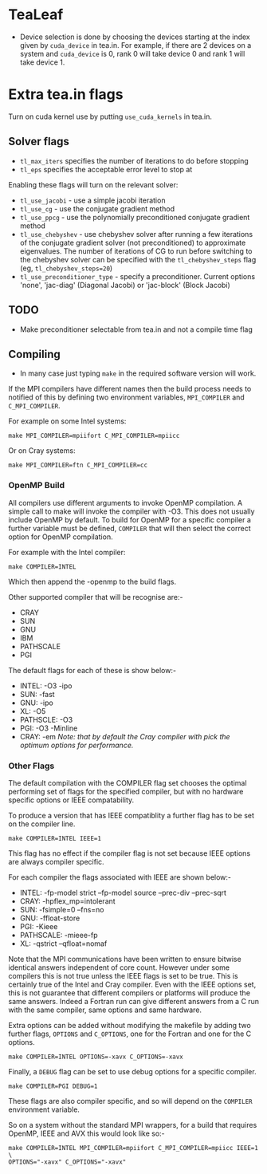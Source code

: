 # TeaLeaf

* Device selection is done by choosing the devices starting at the index given
  by `cuda_device` in tea.in. For example, if there are 2 devices on a system and
  `cuda_device` is 0, rank 0 will take device 0 and rank 1 will take device 1.

# Extra tea.in flags

Turn on cuda kernel use by putting `use_cuda_kernels` in tea.in.

## Solver flags

* `tl_max_iters` specifies the number of iterations to do before stopping
* `tl_eps` specifies the acceptable error level to stop at

Enabling these flags will turn on the relevant solver:

* `tl_use_jacobi` - use a simple jacobi iteration
* `tl_use_cg` - use the conjugate gradient method 
* `tl_use_ppcg` - use the polynomially preconditioned conjugate gradient method 
* `tl_use_chebyshev` - use chebyshev solver after running a few iterations of
  the conjugate gradient solver (not preconditioned) to approximate eigenvalues.
  The number of iterations of CG to run before switching to the chebyshev solver
  can be specified with the `tl_chebyshev_steps` flag (eg,
  `tl_chebyshev_steps=20`)
* `tl_use_preconditioner_type` - specify a preconditioner. Current options 'none', 'jac-diag' (Diagonal Jacobi) or
   'jac-block' (Block Jacobi)

## TODO

* Make preconditioner selectable from tea.in and not a compile time flag

## Compiling

- In many case just typing `make` in the required software version will work. 

If the MPI compilers have different names then the build process needs to 
notified of this by defining two environment variables, `MPI_COMPILER` and 
`C_MPI_COMPILER`. 

For example on some Intel systems:

`make MPI_COMPILER=mpiifort C_MPI_COMPILER=mpiicc`

Or on Cray systems:

`make MPI_COMPILER=ftn C_MPI_COMPILER=cc`

### OpenMP Build

All compilers use different arguments to invoke OpenMP compilation. A simple 
call to make will invoke the compiler with -O3. This does not usually include 
OpenMP by default. To build for OpenMP for a specific compiler a further 
variable must be defined, `COMPILER` that will then select the correct option 
for OpenMP compilation. 

For example with the Intel compiler:

`make COMPILER=INTEL`

Which then append the -openmp to the build flags.

Other supported compiler that will be recognise are:-

* CRAY
* SUN
* GNU
* IBM
* PATHSCALE
* PGI

The default flags for each of these is show below:-

* INTEL: -O3 -ipo
* SUN: -fast
* GNU: -ipo
* XL: -O5
* PATHSCLE: -O3
* PGI: -O3 -Minline
* CRAY: -em  _Note: that by default the Cray compiler with pick the optimum 
options for performance._

### Other Flags

The default compilation with the COMPILER flag set chooses the optimal 
performing set of flags for the specified compiler, but with no hardware 
specific options or IEEE compatability.

To produce a version that has IEEE compatiblity a further flag has to be set on 
the compiler line.

`make COMPILER=INTEL IEEE=1`

This flag has no effect if the compiler flag is not set because IEEE options 
are always compiler specific.

For each compiler the flags associated with IEEE are shown below:-

* INTEL: -fp-model strict –fp-model source –prec-div –prec-sqrt
* CRAY: -hpflex_mp=intolerant
* SUN: -fsimple=0 –fns=no
* GNU: -ffloat-store
* PGI: -Kieee
* PATHSCALE: -mieee-fp
* XL: -qstrict –qfloat=nomaf

Note that the MPI communications have been written to ensure bitwise identical 
answers independent of core count. However under some compilers this is not 
true unless the IEEE flags is set to be true. This is certainly true of the 
Intel and Cray compiler. Even with the IEEE options set, this is not guarantee 
that different compilers or platforms will produce the same answers. Indeed a 
Fortran run can give different answers from a C run with the same compiler, 
same options and same hardware.

Extra options can be added without modifying the makefile by adding two further 
flags, `OPTIONS` and `C_OPTIONS`, one for the Fortran and one for the C options.

`make COMPILER=INTEL OPTIONS=-xavx C_OPTIONS=-xavx`

Finally, a `DEBUG` flag can be set to use debug options for a specific compiler.

`make COMPILER=PGI DEBUG=1`

These flags are also compiler specific, and so will depend on the `COMPILER` 
environment variable.

So on a system without the standard MPI wrappers, for a build that requires 
OpenMP, IEEE and AVX this would look like so:-

```
make COMPILER=INTEL MPI_COMPILER=mpiifort C_MPI_COMPILER=mpiicc IEEE=1 \
OPTIONS="-xavx" C_OPTIONS="-xavx"
```
